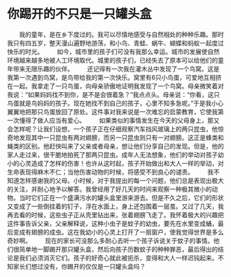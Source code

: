# 你踢开的不只是一只罐头盒
　　我的童年，是在乡下度过的。我可以尽情地感受与自然相处的种种乐趣。那时我只有四五岁，整天漫山遍野地游荡，和小鸟、青蛙、蜗牛、蝴蝶和蚂蚁一起度过快乐的时光。 
　　如今，城市里的孩子们可没有我那么幸运。城市的发展使自然环境越来越多地被人工环境取代。城里的孩子们，已经失去了原本可以给他们的童年带来无限乐趣的伙伴。 
　　还记得有一次我在灌木丛中发现了一个鸟窝。这是我第一次遇到鸟窝，是鸟带给我的第一次快乐。窝里有6只小鸟蛋，可爱地互相挤在一起。我拿走了一只鸟蛋，向母亲骄傲地证明我发现了一个鸟窝。母亲微笑着对我说：“如果妈妈找不到你，是不是会很着急？”我点点头。母亲说：“你看，这只鸟蛋就是鸟妈妈的孩子。现在她找不到自己的孩子，心里不知多急呢。”于是我小心翼翼地把那只鸟蛋放回了原处。这件事对我来说是一次难忘的启蒙教育，它使我第一次懂得了做人应当有爱心。 
　　如果类似的事情发生在今天的父母身上，那又会怎样呢？让我们设想，一个孩子正在仔细观察汽车挡风玻璃上的两只昆虫，他惊奇地发现其中一只昆虫有两对翅膀，而另一只昆虫则只有一对翅膀。这正是蜂类和蝇类的区别。他赶快叫来了父亲或者母亲，想让他们分享自己的发现。但是，他的家人走过来，很干脆地拍死了那两只昆虫。成年人无法想象，他们的举动对孩子幼小的心灵造成了怎样的伤害！也许从这时起，孩子开始做出和大人一样的举动，对生命表现得麻木不仁；当他伤害动物的时候，将感受不到良心的谴责。 
　　我不知道怎样感谢我的父母。小时候，对于我提出的每一个问题，他们总是表现出极大的关注，并耐心地予以解答。我曾经用了好几天的时间来观察一种极其微小的动物。当时它们正在一个盛满污水的罐头盒里游来游去。但是不久之后，它们的形状又变成了一些倒挂着的钉子，浮在水面上，身上还包围着一层茧。又过了几天，我再去看的时候，这些虫子正从壳里钻出来，张着翅膀飞走了。我怀着极大的兴趣把这件事告诉父亲，父亲解释说，这种小虫子是蚊子的幼虫，要先在水里变成蛹，最后变成有翅膀的成虫。这在我幼小的心灵上打开了一扇窗户，使我觉得世界是多么奇妙啊。 
　　现在的家长可没那么多耐心去听一个孩子诉说关于蚊子的事情。他们很简单地一脚踢开那只罐头盒，然后向孩子历数蚊子的种种罪恶，最后得出的结论是我们必须消灭它们。孩子的好奇心就此被扼杀，变得和大人一样迟钝起来。不知家长们想过没有，你踢开的仅仅是一只罐头盒吗？
 